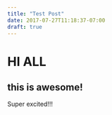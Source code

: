 ```yaml
---
title: "Test Post"
date: 2017-07-27T11:18:37-07:00
draft: true
---
```


# HI ALL

## this is awesome!

Super excited!!!
